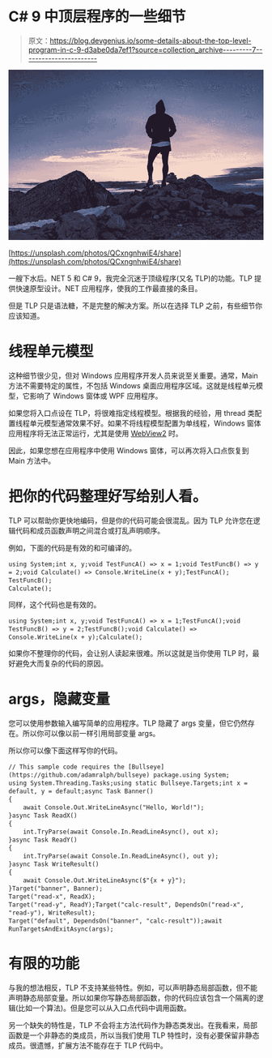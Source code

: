 # C# 9 中顶层程序的一些细节

> 原文：<https://blog.devgenius.io/some-details-about-the-top-level-program-in-c-9-d3abe0da7ef1?source=collection_archive---------7----------------------->

![](img/7ec47f8b25626baf10975fa6c0d2b997.png)

[https://unsplash.com/photos/QCxngnhwiE4/share](https://unsplash.com/photos/QCxngnhwiE4/share)

一艘下水后。NET 5 和 C# 9，我完全沉迷于顶级程序(又名 TLP)的功能。TLP 提供快速原型设计。NET 应用程序，使我的工作最直接的条目。

但是 TLP 只是语法糖，不是完整的解决方案。所以在选择 TLP 之前，有些细节你应该知道。

# 线程单元模型

这种细节很少见，但对 Windows 应用程序开发人员来说至关重要。通常，Main 方法不需要特定的属性，不包括 Windows 桌面应用程序区域。这就是线程单元模型，它影响了 Windows 窗体或 WPF 应用程序。

如果您将入口点设在 TLP，将很难指定线程模型。根据我的经验，用 thread 类配置线程单元模型通常效果不好。如果不将线程模型配置为单线程，Windows 窗体应用程序将无法正常运行，尤其是使用 [WebView2](https://docs.microsoft.com/en-us/microsoft-edge/webview2/) 时。

因此，如果您想在应用程序中使用 Windows 窗体，可以再次将入口点恢复到 Main 方法中。

# 把你的代码整理好写给别人看。

TLP 可以帮助你更快地编码，但是你的代码可能会很混乱。因为 TLP 允许您在逻辑代码和成员函数声明之间混合或打乱声明顺序。

例如，下面的代码是有效的和可编译的。

```
using System;int x, y;void TestFuncA() => x = 1;void TestFuncB() => y = 2;void Calculate() => Console.WriteLine(x + y);TestFuncA();
TestFuncB();
Calculate();
```

同样，这个代码也是有效的。

```
using System;int x, y;void TestFuncA() => x = 1;TestFuncA();void TestFuncB() => y = 2;TestFuncB();void Calculate() => Console.WriteLine(x + y);Calculate();
```

如果你不整理你的代码，会让别人读起来很难。所以这就是当你使用 TLP 时，最好避免大而复杂的代码的原因。

# args，隐藏变量

您可以使用参数输入编写简单的应用程序。TLP 隐藏了 args 变量，但它仍然存在。所以你可以像以前一样引用局部变量 args。

所以你可以像下面这样写你的代码。

```
// This sample code requires the [Bullseye](https://github.com/adamralph/bullseye) package.using System;
using System.Threading.Tasks;using static Bullseye.Targets;int x = default, y = default;async Task Banner()
{
    await Console.Out.WriteLineAsync("Hello, World!");
}async Task ReadX()
{
    int.TryParse(await Console.In.ReadLineAsync(), out x);
}async Task ReadY()
{
    int.TryParse(await Console.In.ReadLineAsync(), out y);
}async Task WriteResult()
{
    await Console.Out.WriteLineAsync($"{x + y}");
}Target("banner", Banner);
Target("read-x", ReadX);
Target("read-y", ReadY);Target("calc-result", DependsOn("read-x", "read-y"), WriteResult);
Target("default", DependsOn("banner", "calc-result"));await RunTargetsAndExitAsync(args);
```

# 有限的功能

与我的想法相反，TLP 不支持某些特性。例如，可以声明静态局部函数，但不能声明静态局部变量。所以如果你写静态局部函数，你的代码应该包含一个隔离的逻辑(比如一个算法)。但是您可以从入口点代码中调用函数。

另一个缺失的特性是，TLP 不会将主方法代码作为静态类发出。在我看来，局部函数是一个非静态的类成员，所以当我们使用 TLP 特性时，没有必要保留非静态成员。很遗憾，扩展方法不能存在于 TLP 代码中。
